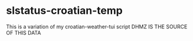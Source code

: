 # slstatus-croatian-temp
This is a variation of my croatian-weather-tui script DHMZ IS THE SOURCE OF THIS DATA
